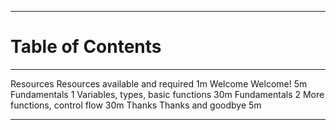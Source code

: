 ----

# Table of Contents

<div id="toc" class="important">

<!-- Note: This is a special file that determines the order of the chapters                  -->
<!--       The lefthand column refers to the filename of the chapter in 'resources/markdown' -->
<!--       This column is removed before the markdown is processed for the table of contents -->
<!--       ';' is a comment                                                                  -->

------------------------------------------         ---------------------------------     -------
[Resources](#required-resources)                   Resources available and required      1m
[Welcome](#welcome)                                Welcome!                              5m
[Fundamentals 1](#fundamentals-1)                  Variables, types, basic functions     30m
[Fundamentals 2](#fundamentals-2)                  More functions, control flow          30m
[Thanks](#thanks)                                  Thanks and goodbye                    5m
------------------------------------------         ---------------------------------     -------
</div>
